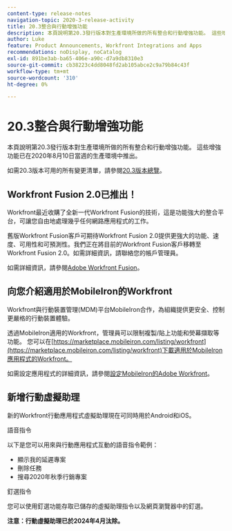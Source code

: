 ```yaml
---
content-type: release-notes
navigation-topic: 2020-3-release-activity
title: 20.3整合與行動增強功能
description: 本頁說明第20.3發行版本對生產環境所做的所有整合和行動增強功能。 這些增強功能已在2020年8月10日當週的生產環境中推出。
author: Luke
feature: Product Announcements, Workfront Integrations and Apps
recommendations: noDisplay, noCatalog
exl-id: 891be3ab-ba65-406e-a90c-d7a9db8310e3
source-git-commit: cb38223c4dd8048fd2ab105abce2c9a79b84c43f
workflow-type: tm+mt
source-wordcount: '310'
ht-degree: 0%

---
```


# 20.3整合與行動增強功能

本頁說明第20.3發行版本對生產環境所做的所有整合和行動增強功能。 這些增強功能已在2020年8月10日當週的生產環境中推出。

如需20.3版本可用的所有變更清單，請參閱[20.3版本總覽](../../../product-announcements/product-releases/20.3-release-activity/20-3-release-overview.md)。

## Workfront Fusion 2.0已推出！

Workfront最近收購了全新一代Workfront Fusion的技術，這是功能強大的整合平台，可讓您自由地處理幾乎任何網路應用程式的工作。

舊版Workfront Fusion客戶可期待Workfront Fusion 2.0提供更強大的功能、速度、可用性和可預測性。我們正在將目前的Workfront Fusion客戶移轉至Workfront Fusion 2.0。如需詳細資訊，請聯絡您的帳戶管理員。

如需詳細資訊，請參閱[Adobe Workfront Fusion](https://experienceleague.adobe.com/zh-hant/docs/workfront-fusion/using/home)。

## 向您介紹適用於MobileIron的Workfront

Workfront與行動裝置管理(MDM)平台MobileIron合作，為組織提供更安全、控制更嚴格的行動裝置體驗。

透過MobileIron適用的Workfront，管理員可以限制複製/貼上功能和熒幕擷取等功能。 您可以在[https://marketplace.mobileiron.com/listing/workfront](https://marketplace.mobileiron.com/listing/workfront)下載適用於MobileIron應用程式的Workfront。

如需設定應用程式的詳細資訊，請參閱[設定MobileIron的Adobe Workfront](../../../workfront-basics/mobile-apps/using-the-workfront-mobile-app/wf-mobileiron-configs.md)。

## 新增行動虛擬助理

新的Workfront行動應用程式虛擬助理現在可同時用於Android和iOS。

語音指令

以下是您可以用來與行動應用程式互動的語音指令範例：

* 顯示我的延遲專案
* 刪除任務
* 搜尋2020年秋季行銷專案

釘選指令

您可以使用釘選功能存取已儲存的虛擬助理指令以及網頁瀏覽器中的釘選。

**注意：行動虛擬助理已於2024年4月汰除。**


